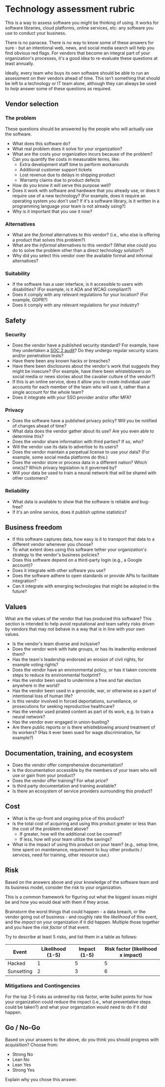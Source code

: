 # Technology assessment rubric

This is a way to assess software you might be thinking of using. It works for
software libraries, cloud platforms, online services, etc: any software you
use to conduct your business.

There is no panacea.  There is no way to know some of these answers for sure - 
but an intentional web, news, and social media search will help you find obvious 
red flags. For vendors that become an integral part of your organization's 
processes, it's a good idea to re-evaluate these questions at least annually.

Ideally, every team who buys its own software should be able to run an assessment
on their vendors ahead of time. This isn't something that should be left to
a technology or IT team alone, although they can always be used to *help* answer
some of these questions as required.

## Vendor selection

### The problem

These questions should be answered by the people who will actually use the
software.

- What does this software do?
- What real problem does it solve for your organization?
- What are the costs your organization incurs because of the problem? Can you quantify the costs in measurable terms, like:
  - Extra development staff time to perform workarounds
  - Additional customer support tickets
  - Lost revenue due to delays in shipping product
  - Warranty claims due to product defects
- How do you know it will serve this purpose well?
- Does it work with software and hardware that you already use, or does it require use of a new technology? (For example, does it require an operating system you don't use? If it's a software library, is it written in a programming language your team is not already using?)
- Why is it important that you use it now?

### Alternatives

- What are the _formal_ alternatives to this vendor? (i.e., who else is offering a product that solves this problem?)
- What are the _informal_ alternatives to this vendor? (What else could you do to solve the problem other than a direct technology solution?)
- Why did you select this vendor over the available formal and informal alternatives?

### Suitability

- If the software has a user interface, is it accessible to users with disabilities? (For example, is it ADA and WCAG compliant?)
- Does it comply with any relevant regulations for your location? (For example, GDPR?)
- Does it comply with any relevant regulations for your industry?

## Safety

### Security

- Does the vendor have a published security standard? For example, have they undertaken a [SOC 2 audit](https://en.wikipedia.org/wiki/System_and_Organization_Controls)? Do they undergo regular security scans and/or penetration tests?
- Have there been any known hacks or breaches?
- Have there been disclosures about the vendor's work that suggests they might be insecure? (For example, have there been whisteblowers on social media or news stories about the cavalier culture of the vendor?)
- If this is an online service, does it allow you to create individual user accounts for each member of the team who will use it, rather than a single account for the whole team?
- Does it integrate with your SSO provider and/or offer MFA?

### Privacy

- Does the software have a published privacy policy? Will you be notified of changes ahead of time?
- What data does the vendor gather about its use? Are you even able to determine this?
- Does the vendor share information with third parties? If so, who?
- Will the vendor use its data to advertise to its users?
- Does the vendor maintain a perpetual license to use your data? (For example, some social media platforms do this.)
- Does the vendor store or process data in a different nation? Which one(s)? Which privacy legislation is it governed by?
- Will your data be used to train a neural network that will be shared with other customers?

### Reliability

- What data is available to show that the software is reliable and bug-free? 
- If it's an online service, does it publish uptime statistics?

## Business freedom

- If this software captures data, how easy is it to transport that data to a different vendor whenever you choose?
- To what extent does using this software tether your organization's strategy to the vendor's business policies?
- Does this software depend on a third-party login (e.g., a Google account)?
- Does it integrate with other software you use?
- Does the software adhere to open standards or provide APIs to facilitate integration?
- Can it integrate with emerging technologies that might be adopted in the future?

## Values

What are the values of the vendor that has produced this software? This section 
is intended to help avoid reputational and team safety risks driven by vendors
that may not behave in a way that is in line with your own values.

- Is the vendor's team diverse and inclusive?
- Does the vendor work with hate groups, or has its leadership endorsed them?
- Has the team's leadership endorsed an erosion of civil rights, for example voting rights?
- Does the vendor have an environmental policy, or has it taken concrete steps to reduce its environmental footprint?
- Has the vendor been used to undermine a free and fair election anywhere in the world?
- Has the vendor been used in a genocide, war, or otherwise as a part of intentional loss of human life?
- Is this vendor involved in forced deportations, surveillance, or prosecutions for seeking reproductive healthcare?
- Has the vendor used pirated content as part of its work, e.g. to train a neural network?
- Has the vendor ever engaged in union-busting?
- Are there public reports or is there whistleblowing around treatment of its workers? (Has it ever been sued for wage discrimination, for example?)

## Documentation, training, and ecosystem

- Does the vendor offer comprehensive documentation?
- Is the documentation accessible by the members of your team who will use or gain from your product?
- Does the vendor offer training? For what price?
- Is third party documentation and training available?
- Is there an ecosystem of service providers surrounding this product?

## Cost

- What is the up-front and ongoing price of this product?
- Is the total cost of acquiring and using this product greater or less than the cost of the problem noted above?
  - If greater, how will the additional cost be covered?
  - If less, how will your team utilize the savings?
- What is the impact of using this product on your team? (e.g., setup time, time spent on maintenance, requirement to buy other products / services, need for training, other resource use.)

## Risk

Based on the answers above and your knowledge of the software team and its
business model, consider the risk to your organization.

This is a  common framework for figuring out what the biggest issues might be 
and how you would deal with them if they arose.

Brainstorm the worst things that could happen - a data breach, or the vendor
going out of business - and roughly rate the *likelihood* of this event, and
the *impact* on your organization if it did happen. Multiple those together
and you have the *risk factor* of that event.

Try to describe at least 5 risks, and list them in a table as follows:

|Event            |Likelihood (1-5)|Impact (1-5)|Risk factor (likelihood x impact)|
|-----------------|----------------|------------|---------------------------------|
|Hacked           |1               |5           |5                                |
|Sunsetting       |2               |3           |6                                |

### Mitigations and Contingencies

For the top 3-5 risks as ordered by risk factor, write bullet points for how
your organization could reduce the impact (i.e., what preventative steps could
be taken?) and what your organization would need to do if it *did* happen.

## Go / No-Go

Based on your answers to the above, do you think you should progress with acquisition?
Choose from:

- Strong No
- Lean No
- Lean Yes
- Strong Yes

Explain why you chose this answer.
